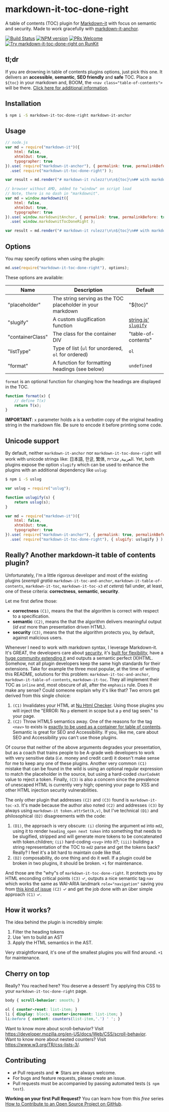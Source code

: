 # markdown-it-toc-done-right

A table of contents (TOC) plugin for [Markdown-it](https://github.com/markdown-it/markdown-it) with focus on semantic and security. Made to work gracefully with [markdown-it-anchor](https://github.com/valeriangalliat/markdown-it-anchor).

[![Build Status](https://img.shields.io/travis/nagaozen/markdown-it-toc-done-right/master.svg?style=flat)](https://travis-ci.org/nagaozen/markdown-it-toc-done-right)
[![NPM version](https://img.shields.io/npm/v/markdown-it-toc-done-right.svg?style=flat)](vhttps://www.npmjs.org/package/markdown-it-toc-done-right)
[![PRs Welcome](https://img.shields.io/badge/PRs-welcome-brightgreen.svg?style=flat-square)](http://makeapullrequest.com) 
[![Try markdown-it-toc-done-right on RunKit](https://badge.runkitcdn.com/markdown-it-toc-done-right.svg)](https://npm.runkit.com/markdown-it-toc-done-right)

## tl;dr

If you are drowning in table of contents plugins options, just pick this one. It delivers an **accessible**, **semantic**, **SEO friendly** and **safe** TOC. Place a `${toc}` in your markdown and, BOOM, the `<nav class="table-of-contents">` will be there. [Click here for additional information](#really-another-markdown-it-table-of-contents-plugin).

## Installation

```sh
$ npm i -S markdown-it-toc-done-right markdown-it-anchor
```

## Usage

```js
// node.js
var md = require("markdown-it")({
	html: false,
	xhtmlOut: true,
	typographer: true
}).use( require("markdown-it-anchor"), { permalink: true, permalinkBefore: true, permalinkSymbol: '§' } )
  .use( require("markdown-it-toc-done-right") );

var result = md.render("# markdown-it rulezz!\n\n${toc}\n## with markdown-it-toc-done-right rulezz even more!");

// browser without AMD, added to "window" on script load
// Note, there is no dash in "markdownit".
var md = window.markdownit({
	html: false,
	xhtmlOut: true,
	typographer: true
}).use( window.markdownitAnchor, { permalink: true, permalinkBefore: true, permalinkSymbol: '§' } )
  .use( window.markdownitTocDoneRight );

var result = md.render("# markdown-it rulezz!\n\n${toc}\n## with markdown-it-toc-done-right rulezz even more!");
```

## Options

You may specify options when using the plugin:

```js
md.use(require("markdown-it-toc-done-right"), options);
```

These options are available:

Name              | Description                                                | Default
------------------|------------------------------------------------------------|------------------------------------
"placeholder"     | The string serving as the TOC placeholder in your markdown | "${toc}"
"slugify"         | A custom slugification function                            | [string.js' `slugify`][slugify]
"containerClass"  | The class for the container DIV                            | "table-of-contents"
"listType"        | Type of list (`ul` for unordered, `ol` for ordered)        | `ol`
"format"          | A function for formatting headings (see below)             | `undefined`

`format` is an optional function for changing how the headings are displayed in the TOC.

```js
function format(x) {
	// define T(x)
	return T(x);
}
```

**IMPORTANT**: `x` parameter holds a is a _verbatim_ copy of the original heading string in the markdown file. Be sure to encode it before printing some code.

[slugify]: http://stringjs.com/#methods/slugify

## Unicode support

By default, neither `markdown-it-anchor` nor `markdown-it-toc-done-right` will work with unicode strings like: 日本語, 한글, 繁体, العربية, עברית. Yet, both plugins expose the option `slugify` which can be used to enhance the plugins with an additional dependency like `uslug`:

```sh
$ npm i -S uslug
```

```js
var uslug = require("uslug");

function uslugify(s) {
	return uslug(s);
}

var md = require("markdown-it")({
	html: false,
	xhtmlOut: true,
	typographer: true
}).use( require("markdown-it-anchor"), { permalink: true, permalinkBefore: true, permalinkSymbol: '§', slugify: uslugify } )
  .use( require("markdown-it-toc-done-right"), { slugify: uslugify } );
```

## Really? Another markdown-it table of contents plugin?

Unfortunately, I'm a little rigorous developer and most of the existing plugins (_exempli gratia_ `markdown-it-toc-and-anchor`, `markdown-it-table-of-contents`, `markdown-it-toc`, `markdown-it-toc-x3` _et cetera_) fail under, at least, one of these criteria: **correctness**, **semantic**, **security**.

Let me first define those:

- **correctness** `(C1)`, means the that the algorithm is correct with respect to a specification.
- **semantic** `(C2)`, means the that the algorithm delivers meaningful output (_id est_ more than presentation driven HTML).
- **security** `(C3)`, means the that the algorithm protects you, by default, against malicious users.

Whenever I need to work with markdown syntax, I leverage Markdown-it. It's GREAT, the developers care about [security](https://github.com/markdown-it/markdown-it/blob/master/docs/security.md), it's [built for flexibility](https://css-tricks.com/choosing-right-markdown-parser/#comment-1599728), have a [huge community extending it](https://www.npmjs.com/search?q=markdown-it-plugin) and outputs a semantic perfect (X)HTML. Somehow, not all plugin developers keep the same high standards for their extensions. Take for example the three most popular, at the time of writing this README, solutions for this problem: `markdown-it-toc-and-anchor`, `markdown-it-table-of-contents`, `markdown-it-toc`. They all implement their TOC as `inline` and, most obscure of all, after the `emphasis` rule. Does it make any sense? Could someone explain why it's like that? Two errors get derived from this single choice:

1. `(C1)` Invalidates your HTML at [Nu Html Checker](https://validator.w3.org/nu/). Using those plugins you will inject the "ERROR: No `p` element in scope but a `p` end tag seen." to your page.
1. `(C2)` Throw HTML5 semantics away. One of the reasons for the tag `<nav>` to exists is [exactly to be used as a container for table of contents](https://developer.mozilla.org/en-US/docs/Web/Guide/HTML/Using_HTML_sections_and_outlines#Problems_solved_by_HTML5). Semantic is great for SEO and Accessibility. If you, like me, care about SEO and Accessibility you can't use those plugins.

Of course that neither of the above arguments degrades your presentation, but as a coach that trains people to be A-grade web developers to work with very sensitive data (_i.e._ money and credit card) it doesn't make sense for me to keep any one of these plugins. Another very common `(C1)` mistake that can be found in the wild is using an optional regular expression to match the placeholder in the source, but using a hard-coded `charCodeAt` value to reject a token. Finally, `(C3)` is also a concern since the prevalence of unescaped HTML is currently very high; opening your page to XSS and other HTML injection security vulnerabilities.

The only other plugin that addresses `(C2)` and `(C3)` found is `markdown-it-toc-x3`. It's made because the author also noted `(C2)` and addresses `(C3)` by always using `markdown-it token.attrSet(k,v)`, but I've technical `(D1)` and philosophical `(D2)` disagreements with the code:

1. `(D1)`, the approach is very obscure: `(i)` cloning the argument `md` into `md2`, using it to render `heading_open next token` into something that needs to be slugified, stripped and will generate more tokens to be concatenated with token.children; `(ii)` hard-coding `<svg>` into it?; `(iii)` building a string representation of the TOC to `md2` parse and get the tokens back? Really? I feel it's a bit hard to maintain code like that. 
1. `(D2)` composability, do one thing and do it well. If a plugin could be broken in two plugins, it should be broken. `+1` for maintenance.

And those are the "why"s of `markdown-it-toc-done-right`. It protects you by HTML enconding critical points `(C3)` ✓, outputs a nice semantic tag `nav` which works the same as WAI-ARIA landmark `role="navigation"` saving you from [this kind of issue](https://github.com/w3c/aria/issues/534) `(C2)` ✓ and get the job done with an über simple approach `(C1)` ✓.

## How it works?

The idea behind the plugin is incredibly simple:

1. Filter the heading tokens
1. Use 'em to build an AST
1. Apply the HTML semantics in the AST.

Very straightforward, it's one of the smallest plugins you will find around. `+1` for maintenance.

## Cherry on top

Really? You reached here? You deserve a dessert! Try applying this CSS to your `markdown-it-toc-done-right` page.

```css
body { scroll-behavior: smooth; }

ol { counter-reset: list-item; }
li { display: block; counter-increment: list-item; }
li:before { content: counters(list-item,'.') ' '; }
```

Want to know more about scroll-behavior? Visit <https://developer.mozilla.org/en-US/docs/Web/CSS/scroll-behavior>.  
Want to know more about nested counters? Visit <https://www.w3.org/TR/css-lists-3/>.

## Contributing

* ⇄ Pull requests and ★ Stars are always welcome.
* For bugs and feature requests, please create an issue.
* Pull requests must be accompanied by passing automated tests (`$ npm test`).

**Working on your first Pull Request?** You can learn how from this *free* series [How to Contribute to an Open Source Project on GitHub](https://egghead.io/series/how-to-contribute-to-an-open-source-project-on-github).
